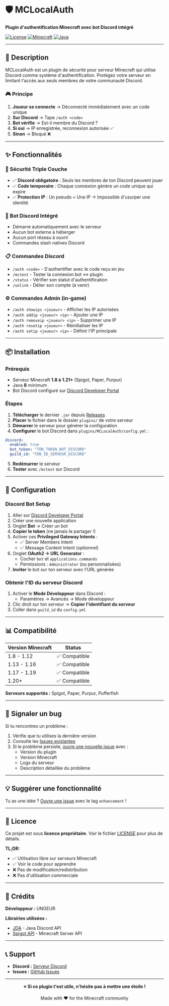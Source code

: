 # 🛡️ MCLocalAuth

**Plugin d'authentification Minecraft avec bot Discord intégré**

[![License](https://img.shields.io/badge/License-Proprietary-red.svg)](LICENSE)
[![Minecraft](https://img.shields.io/badge/Minecraft-1.8--1.21+-green.svg)]()
[![Java](https://img.shields.io/badge/Java-8+-blue.svg)]()

---

## 🎯 Description

MCLocalAuth est un plugin de sécurité pour serveur Minecraft qui utilise Discord comme système d'authentification. Protégez votre serveur en limitant l'accès aux seuls membres de votre communauté Discord.

### 🎮 Principe

1. **Joueur se connecte** → Déconnecté immédiatement avec un code unique
2. **Sur Discord** → Tape `/auth <code>`
3. **Bot vérifie** → Est-il membre du Discord ?
4. **Si oui** → IP enregistrée, reconnexion autorisée ✅
5. **Sinon** → Bloqué ❌

---

## ✨ Fonctionnalités

### 🔐 Sécurité Triple Couche

- ✅ **Discord obligatoire** : Seuls les membres de ton Discord peuvent jouer
- ✅ **Code temporaire** : Chaque connexion génère un code unique qui expire
- ✅ **Protection IP** : Un pseudo = Une IP → Impossible d'usurper une identité

### 🤖 Bot Discord Intégré

- Démarre automatiquement avec le serveur
- Aucun bot externe à héberger
- Aucun port réseau à ouvrir
- Commandes slash natives Discord

### 📋 Commandes Discord

- `/auth <code>` - S'authentifier avec le code reçu en jeu
- `/mctest` - Tester la connexion bot ↔ plugin
- `/status` - Vérifier son statut d'authentification
- `/unlink` - Délier son compte (à venir)

### ⚙️ Commandes Admin (in-game)

- `/auth showips <joueur>` - Afficher les IP autorisées
- `/auth addip <joueur> <ip>` - Ajouter une IP
- `/auth removeip <joueur> <ip>` - Supprimer une IP
- `/auth resetip <joueur>` - Réinitialiser les IP
- `/auth setip <joueur> <ip>` - Définir l'IP principale

---

## 📦 Installation

### Prérequis

- Serveur Minecraft **1.8 à 1.21+** (Spigot, Paper, Purpur)
- Java **8** minimum
- Bot Discord configuré sur [Discord Developer Portal](https://discord.com/developers/applications)

### Étapes

1. **Télécharger** le dernier `.jar` depuis [Releases](../../releases)
2. **Placer** le fichier dans le dossier `plugins/` de votre serveur
3. **Démarrer** le serveur pour générer la configuration
4. **Configurer** le bot Discord dans `plugins/MCLocalAuth/config.yml` :

```yaml
discord:
  enabled: true
  bot_token: "TON_TOKEN_BOT_DISCORD"
  guild_id: "TON_ID_SERVEUR_DISCORD"
```

5. **Redémarrer** le serveur
6. **Tester** avec `/mctest` sur Discord

---

## 🔧 Configuration

### Discord Bot Setup

1. Aller sur [Discord Developer Portal](https://discord.com/developers/applications)
2. Créer une nouvelle application
3. Onglet **Bot** → Créer un bot
4. **Copier le token** (ne jamais le partager !)
5. Activer ces **Privileged Gateway Intents** :
   - ✅ Server Members Intent
   - ✅ Message Content Intent (optionnel)
6. Onglet **OAuth2 → URL Generator** :
   - Cocher `bot` et `applications.commands`
   - Permissions : `Administrator` (ou personnalisées)
7. **Inviter** le bot sur ton serveur avec l'URL générée

### Obtenir l'ID du serveur Discord

1. Activer le **Mode Développeur** dans Discord :
   - Paramètres → Avancés → Mode développeur
2. Clic droit sur ton serveur → **Copier l'identifiant du serveur**
3. Coller dans `guild_id` du `config.yml`

---

## 📊 Compatibilité

| Version Minecraft | Status |
|-------------------|--------|
| 1.8 - 1.12        | ✅ Compatible |
| 1.13 - 1.16       | ✅ Compatible |
| 1.17 - 1.19       | ✅ Compatible |
| 1.20+             | ✅ Compatible |

**Serveurs supportés :** Spigot, Paper, Purpur, Pufferfish

---

## 🐛 Signaler un bug

Si tu rencontres un problème :

1. Vérifie que tu utilises la dernière version
2. Consulte les [Issues existantes](../../issues)
3. Si le problème persiste, [ouvre une nouvelle issue](../../issues/new) avec :
   - Version du plugin
   - Version Minecraft
   - Logs du serveur
   - Description détaillée du problème

---

## 💡 Suggérer une fonctionnalité

Tu as une idée ? [Ouvre une issue](../../issues/new) avec le tag `enhancement` !

---

## 📜 Licence

Ce projet est sous **licence propriétaire**. Voir le fichier [LICENSE](LICENSE) pour plus de détails.

**TL;DR:**
- ✅ Utilisation libre sur serveurs Minecraft
- ✅ Voir le code pour apprendre
- ❌ Pas de modification/redistribution
- ❌ Pas d'utilisation commerciale

---

## 🙏 Crédits

**Développeur :** UNGEUR 

**Librairies utilisées :**
- [JDA](https://github.com/discord-jda/JDA) - Java Discord API
- [Spigot API](https://www.spigotmc.org/) - Minecraft Server API

---

## 📞 Support

- **Discord :** [Serveur Discord](https://discord.gg/hPUhadNQXn)
- **Issues :** [GitHub Issues](../../issues)

---

<div align="center">

**⭐ Si ce plugin t'est utile, n'hésite pas à mettre une étoile !**

Made with ❤️ for the Minecraft community

</div>
